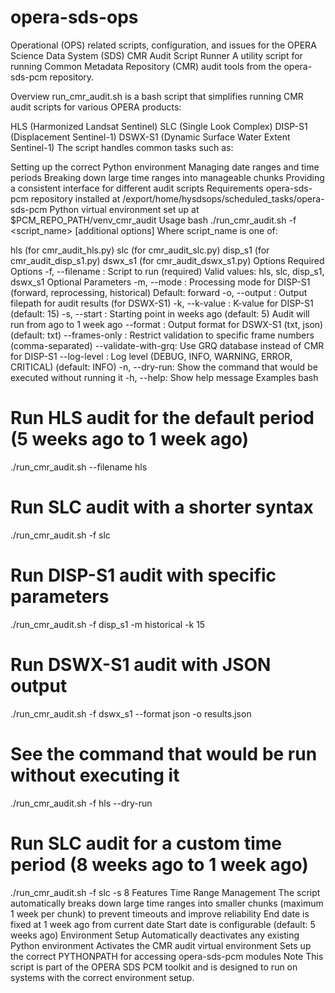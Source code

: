 # opera-sds-ops

Operational (OPS) related scripts, configuration, and issues for the OPERA Science Data System (SDS)
CMR Audit Script Runner
A utility script for running Common Metadata Repository (CMR) audit tools from the opera-sds-pcm repository.

Overview
run_cmr_audit.sh is a bash script that simplifies running CMR audit scripts for various OPERA products:

HLS (Harmonized Landsat Sentinel)
SLC (Single Look Complex)
DISP-S1 (Displacement Sentinel-1)
DSWX-S1 (Dynamic Surface Water Extent Sentinel-1)
The script handles common tasks such as:

Setting up the correct Python environment
Managing date ranges and time periods
Breaking down large time ranges into manageable chunks
Providing a consistent interface for different audit scripts
Requirements
opera-sds-pcm repository installed at /export/home/hysdsops/scheduled_tasks/opera-sds-pcm
Python virtual environment set up at $PCM_REPO_PATH/venv_cmr_audit
Usage
bash
./run_cmr_audit.sh -f <script_name> [additional options]
Where script_name is one of:

hls (for cmr_audit_hls.py)
slc (for cmr_audit_slc.py)
disp_s1 (for cmr_audit_disp_s1.py)
dswx_s1 (for cmr_audit_dswx_s1.py)
Options
Required Options
-f, --filename <name>: Script to run (required)
Valid values: hls, slc, disp_s1, dswx_s1
Optional Parameters
-m, --mode <mode>: Processing mode for DISP-S1 (forward, reprocessing, historical)
Default: forward
-o, --output <file>: Output filepath for audit results (for DSWX-S1)
-k, --k-value <num>: K-value for DISP-S1 (default: 15)
-s, --start <weeks>: Starting point in weeks ago (default: 5)
Audit will run from <weeks> ago to 1 week ago
--format <format>: Output format for DSWX-S1 (txt, json) (default: txt)
--frames-only <list>: Restrict validation to specific frame numbers (comma-separated)
--validate-with-grq: Use GRQ database instead of CMR for DISP-S1
--log-level <level>: Log level (DEBUG, INFO, WARNING, ERROR, CRITICAL) (default: INFO)
-n, --dry-run: Show the command that would be executed without running it
-h, --help: Show help message
Examples
bash
# Run HLS audit for the default period (5 weeks ago to 1 week ago)
./run_cmr_audit.sh --filename hls

# Run SLC audit with a shorter syntax
./run_cmr_audit.sh -f slc

# Run DISP-S1 audit with specific parameters
./run_cmr_audit.sh -f disp_s1 -m historical -k 15

# Run DSWX-S1 audit with JSON output
./run_cmr_audit.sh -f dswx_s1 --format json -o results.json

# See the command that would be run without executing it
./run_cmr_audit.sh -f hls --dry-run

# Run SLC audit for a custom time period (8 weeks ago to 1 week ago)
./run_cmr_audit.sh -f slc -s 8
Features
Time Range Management
The script automatically breaks down large time ranges into smaller chunks (maximum 1 week per chunk) to prevent timeouts and improve reliability
End date is fixed at 1 week ago from current date
Start date is configurable (default: 5 weeks ago)
Environment Setup
Automatically deactivates any existing Python environment
Activates the CMR audit virtual environment
Sets up the correct PYTHONPATH for accessing opera-sds-pcm modules
Note
This script is part of the OPERA SDS PCM toolkit and is designed to run on systems with the correct environment setup.